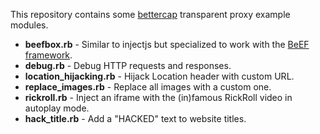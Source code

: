 This repository contains some [bettercap](http://www.bettercap.org/) transparent proxy example modules.

* **beefbox.rb** - Similar to injectjs but specialized to work with the [BeEF framework](http://beefproject.com).
* **debug.rb** - Debug HTTP requests and responses.
* **location_hijacking.rb**  - Hijack Location header with custom URL.
* **replace_images.rb** - Replace all images with a custom one.
* **rickroll.rb** - Inject an iframe with the (in)famous RickRoll video in autoplay mode.
* **hack_title.rb** - Add a "HACKED" text to website titles.
